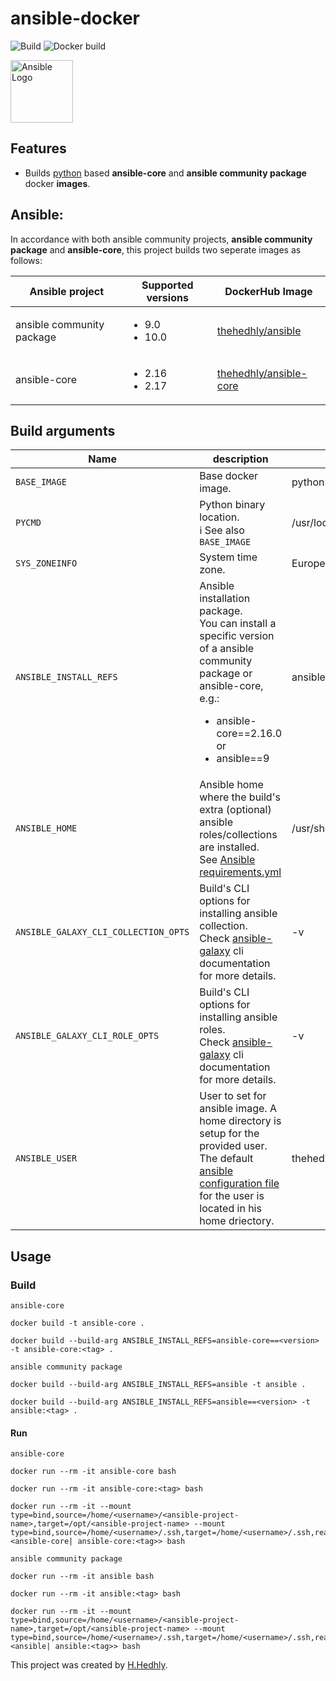 # ansible-docker

![Build](https://github.com/thehedhly/ansible-docker/actions/workflows/ci.yml/badge.svg?branch=dev)
![Docker build](https://github.com/thehedhly/ansible-docker/actions/workflows/linter.yml/badge.svg?branch=dev)

<img src="README-Resources/ansible_logo_icon.png" width="100" height="100" alt="Ansible Logo" />

## Features
- Builds [python](https://hub.docker.com/_/python) based __ansible-core__ and __ansible community package__ docker __images__.

## Ansible:
In accordance with both ansible community projects, __ansible community package__ and __ansible-core__, this project builds two seperate images as follows:

| Ansible project | Supported versions | DockerHub Image |
|-----------------|----------|-------|
| ansible community package | <ul><li>9.0</li><li>10.0</li></ul> | [thehedhly/ansible](https://hub.docker.com/repository/docker/thehedhly/ansible) |
| ansible-core | <ul><li>2.16</li><li>2.17</li></ul> | [thehedhly/ansible-core](https://hub.docker.com/repository/docker/thehedhly/ansible-core) |

## Build arguments
| Name | description | default |
|------|---------|---------|
| `BASE_IMAGE` | Base docker image. | python:3.12.7-slim |
| `PYCMD` | Python binary location.<br>:information_source: See also `BASE_IMAGE` | /usr/local/bin/python3.11 |
| `SYS_ZONEINFO` | System time zone. | Europe/Berlin |
| `ANSIBLE_INSTALL_REFS` | Ansible installation package.<br>You can install a specific version of a ansible community package or ansible-core, e.g.:<br><ul><li>ansible-core==2.16.0</li>or<li>ansible==9</li></ul> | ansible-core |
| `ANSIBLE_HOME` | Ansible home where the build's extra (optional) ansible roles/collections are installed.<br>See [Ansible requirements.yml](requirements.yml) | /usr/share/ansible |
| `ANSIBLE_GALAXY_CLI_COLLECTION_OPTS` | Build's CLI options for installing ansible collection.<br>Check [ansible-galaxy]() cli documentation for more details.| -v |
| `ANSIBLE_GALAXY_CLI_ROLE_OPTS` | Build's CLI options for installing ansible roles.<br>Check [ansible-galaxy]() cli documentation for more details. | -v |
| `ANSIBLE_USER` | User to set for ansible image. A home directory is setup for the provided user. The default [ansible configuration file](ansible.cfg) for the user is located in his home driectory. | thehedhly |


## Usage
### Build
`ansible-core`
```
docker build -t ansible-core .
```
```
docker build --build-arg ANSIBLE_INSTALL_REFS=ansible-core==<version> -t ansible-core:<tag> .
```
`ansible community package`
```
docker build --build-arg ANSIBLE_INSTALL_REFS=ansible -t ansible .
```
```
docker build --build-arg ANSIBLE_INSTALL_REFS=ansible==<version> -t ansible:<tag> .
```
#### Run
`ansible-core`
```
docker run --rm -it ansible-core bash
```
```
docker run --rm -it ansible-core:<tag> bash
```
```
docker run --rm -it --mount type=bind,source=/home/<username>/<ansible-project-name>,target=/opt/<ansible-project-name> --mount type=bind,source=/home/<username>/.ssh,target=/home/<username>/.ssh,readonly <ansible-core| ansible-core:<tag>> bash
```
`ansible community package`
```
docker run --rm -it ansible bash
```
```
docker run --rm -it ansible:<tag> bash
```
```
docker run --rm -it --mount type=bind,source=/home/<username>/<ansible-project-name>,target=/opt/<ansible-project-name> --mount type=bind,source=/home/<username>/.ssh,target=/home/<username>/.ssh,readonly <ansible| ansible:<tag>> bash
```

This project was created by [H.Hedhly](https://hedhly.com).
